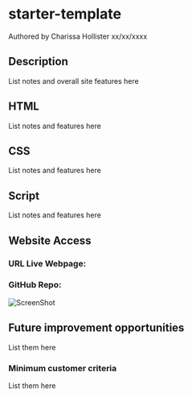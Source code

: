 # starter-template

Authored by Charissa Hollister xx/xx/xxxx

## Description
List notes and overall site features here<br />

## HTML
List notes and features here<br />

## CSS
List notes and features here<br />

## Script
List notes and features here<br />


## Website Access
### URL Live Webpage: 
### GitHub Repo:

![ScreenShot](./assets/images/ScreenshotWebPage.jpg)


## Future improvement opportunities
List them here<br />


### Minimum customer criteria
List them here<br />
